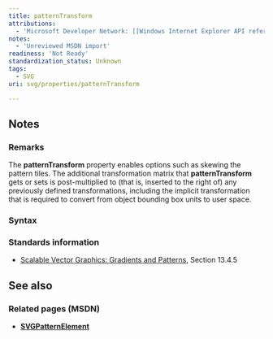 ```yaml
---
title: patternTransform
attributions:
  - 'Microsoft Developer Network: [[Windows Internet Explorer API reference](http://msdn.microsoft.com/en-us/library/ie/hh828809%28v=vs.85%29.aspx) Article]'
notes:
  - 'Unreviewed MSDN import'
readiness: 'Not Ready'
standardization_status: Unknown
tags:
  - SVG
uri: svg/properties/patternTransform

---
```

## <span>Notes</span>

### <span>Remarks</span>

The **patternTransform** property enables options such as skewing the pattern tiles. The additional transformation matrix that **patternTransform** gets or sets is post-multiplied to (that is, inserted to the right of) any previously defined transformations, including the implicit transformation that is required to convert from object bounding box units to user space.

### <span>Syntax</span>

### <span>Standards information</span>

-   [Scalable Vector Graphics: Gradients and Patterns](http://go.microsoft.com/fwlink/p/?linkid=199811), Section 13.4.5

## <span>See also</span>

### <span>Related pages (MSDN)</span>

-   [**SVGPatternElement**](/svg/elements/patterrn)
